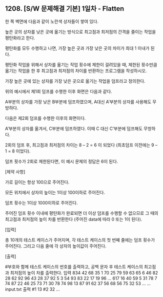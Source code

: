 ## 1208. [S/W 문제해결 기본] 1일차 - Flatten 

한 쪽 벽면에 다음과 같이 노란색 상자들이 쌓여 있다.

높은 곳의 상자를 낮은 곳에 옮기는 방식으로 최고점과 최저점의 간격을 줄이는 작업을 평탄화라고 한다.

평탄화를 모두 수행하고 나면, 가장 높은 곳과 가장 낮은 곳의 차이가 최대 1 이내가 된다.

평탄화 작업을 위해서 상자를 옮기는 작업 횟수에 제한이 걸려있을 때, 제한된 횟수만큼 옮기는 작업을 한 후 최고점과 최저점의 차이를 반환하는 프로그램을 작성하시오.
 

 

가장 높은 곳에 있는 상자를 가장 낮은 곳으로 옮기는 작업을 덤프라고 정의한다.

위의 예시에서 제1회 덤프를 수행한 이후 화면은 다음과 같다.
 
 

A부분의 상자를 가장 낮은 B부분에 덤프하였으며, A대신 A’부분의 상자를 사용해도 무방하다.

다음은 제2회 덤프를 수행한 이후의 화면이다.
 
 

A’부분의 상자를 옮겨서, C부분에 덤프하였다. 이때 C 대신 C’부분에 덤프해도 무방하다.

2회의 덤프 후, 최고점과 최저점의 차이는 8 – 2 = 6 이 되었다 (최초덤프 이전에는 9 – 1 = 8 이었다).

덤프 횟수가 2회로 제한된다면, 이 예시 문제의 정답은 6이 된다.

[제약 사항]

가로 길이는 항상 100으로 주어진다.

모든 위치에서 상자의 높이는 1이상 100이하로 주어진다.

덤프 횟수는 1이상 1000이하로 주어진다.

주어진 덤프 횟수 이내에 평탄화가 완료되면 더 이상 덤프를 수행할 수 없으므로 그 때의 최고점과 최저점의 높이 차를 반환한다 (주어진 data에 따라 0 또는 1이 된다).

[입력]

총 10개의 테스트 케이스가 주어지며, 각 테스트 케이스의 첫 번째 줄에는 덤프 횟수가 주어진다. 그리고 다음 줄에 각 상자의 높이값이 주어진다.

[출력]

#부호와 함께 테스트 케이스의 번호를 출력하고, 공백 문자 후 테스트 케이스의 최고점과 최저점의 높이 차를 출력한다.
입력
834
42 68 35 1 70 25 79 59 63 65 6 46 82 28 62 92 96 43 28 37 92 5 3 54 93 83 22 17 19 96 ...
617
16 40 59 5 31 78 7 74 87 22 46 25 73 71 30 78 74 98 13 87 91 62 37 56 68 56 75 32 53 ...
...
input.txt
출력
#1 13
#2 32
...